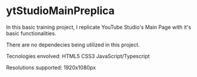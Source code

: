 # ytStudioMainPreplica
In this basic training project, I replicate YouTube Studio's Main Page with it's basic functionalities.

There are no dependecies being utilized in this project.

Tecnologies envolved:
HTML5
CSS3
JavaScript/Typescript

Resolutions supported: 1920x1080px
